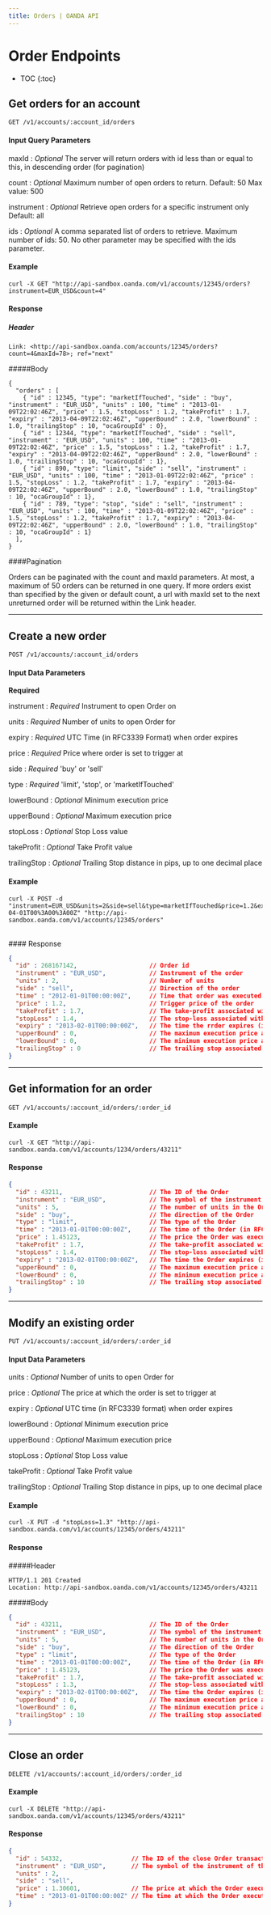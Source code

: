 ```yaml
---
title: Orders | OANDA API
---
```


# Order Endpoints

* TOC
{:toc}


## Get orders for an account

    GET /v1/accounts/:account_id/orders

#### Input Query Parameters

maxId
: _Optional_ The server will return orders with id less than or equal to this, in descending order (for pagination)

count
: _Optional_ Maximum number of open orders to return. Default: 50 Max value: 500

instrument
: _Optional_ Retrieve open orders for a specific instrument only Default: all

ids
: _Optional_ A comma separated list of orders to retrieve. Maximum number of ids: 50. No other parameter may be specified with the ids parameter.

#### Example
    curl -X GET "http://api-sandbox.oanda.com/v1/accounts/12345/orders?instrument=EUR_USD&count=4"

#### Response
##### Header

~~~
Link: <http://api-sandbox.oanda.com/accounts/12345/orders?count=4&maxId=78>; ref="next"
~~~
#####Body

~~~Body
{
  "orders" : [
    { "id" : 12345, "type": "marketIfTouched", "side" : "buy", "instrument" : "EUR_USD", "units" : 100, "time" : "2013-01-09T22:02:46Z", "price" : 1.5, "stopLoss" : 1.2, "takeProfit" : 1.7, "expiry" : "2013-04-09T22:02:46Z", "upperBound" : 2.0, "lowerBound" : 1.0, "trailingStop" : 10, "ocaGroupId" : 0},
    { "id" : 12344, "type": "marketIfTouched", "side" : "sell", "instrument" : "EUR_USD", "units" : 100, "time" : "2013-01-09T22:02:46Z", "price" : 1.5, "stopLoss" : 1.2, "takeProfit" : 1.7, "expiry" : "2013-04-09T22:02:46Z", "upperBound" : 2.0, "lowerBound" : 1.0, "trailingStop" : 10, "ocaGroupId" : 1},
    { "id" : 890, "type": "limit", "side" : "sell", "instrument" : "EUR_USD", "units" : 100, "time" : "2013-01-09T22:02:46Z", "price" : 1.5, "stopLoss" : 1.2, "takeProfit" : 1.7, "expiry" : "2013-04-09T22:02:46Z", "upperBound" : 2.0, "lowerBound" : 1.0, "trailingStop" : 10, "ocaGroupId" : 1},
    { "id" : 789, "type": "stop", "side" : "sell", "instrument" : "EUR_USD", "units" : 100, "time" : "2013-01-09T22:02:46Z", "price" : 1.5, "stopLoss" : 1.2, "takeProfit" : 1.7, "expiry" : "2013-04-09T22:02:46Z", "upperBound" : 2.0, "lowerBound" : 1.0, "trailingStop" : 10, "ocaGroupId" : 1}
  ],
}
~~~

####Pagination

Orders can be paginated with the count and maxId parameters.
At most, a maximum of 50 orders can be returned in one query. 
If more orders exist than specified by the given or default count, a url with maxId set to the next unreturned order will be returned within the Link header.

----

## Create a new order

    POST /v1/accounts/:account_id/orders


#### Input Data Parameters
**Required**

instrument
: _Required_ Instrument to open Order on

units
: _Required_ Number of units to open Order for

expiry
: _Required_ UTC Time (in RFC3339 Format) when order expires

price
: _Required_ Price where order is set to trigger at

side
: _Required_ 'buy' or 'sell'

type
: _Required_ 'limit', 'stop', or 'marketIfTouched'

<!--* **type**: entry (default), or limit (More about order types) -->
lowerBound
: _Optional_ Minimum execution price

upperBound
: _Optional_ Maximum execution price

stopLoss
: _Optional_ Stop Loss value

takeProfit
: _Optional_ Take Profit value

trailingStop
: _Optional_ Trailing Stop distance in pips, up to one decimal place

#### Example
    curl -X POST -d "instrument=EUR_USD&units=2&side=sell&type=marketIfTouched&price=1.2&expiry=2013-04-01T00%3A00%3A00Z" "http://api-sandbox.oanda.com/v1/accounts/12345/orders"
<br>
#### Response

~~~json
{
  "id" : 268167142,                    // Order id
  "instrument" : "EUR_USD",            // Instrument of the order
  "units" : 2,                         // Number of units
  "side" : "sell",                     // Direction of the order
  "time" : "2012-01-01T00:00:00Z",     // Time that order was executed
  "price" : 1.2,                       // Trigger price of the order
  "takeProfit" : 1.7,                  // The take-profit associated with the Order, if any
  "stopLoss" : 1.4,                    // The stop-loss associated with the Order, if any
  "expiry" : "2013-02-01T00:00:00Z",   // The time the rrder expires (in RFC3339 format)
  "upperBound" : 0,                    // The maximum execution price associated with the order, if any
  "lowerBound" : 0,                    // The minimum execution price associated with the order, if any
  "trailingStop" : 0                   // The trailing stop associated with the rrder, if any
}
~~~

----

## Get information for an order

    GET /v1/accounts/:account_id/orders/:order_id

#### Example
    curl -X GET "http://api-sandbox.oanda.com/v1/accounts/1234/orders/43211"

#### Response

~~~json
{
  "id" : 43211,                        // The ID of the Order
  "instrument" : "EUR_USD",            // The symbol of the instrument of the Order
  "units" : 5,                         // The number of units in the Order
  "side" : "buy",                      // The direction of the Order
  "type" : "limit",                    // The type of the Order 
  "time" : "2013-01-01T00:00:00Z",     // The time of the Order (in RFC3339 format)
  "price" : 1.45123,                   // The price the Order was executed at
  "takeProfit" : 1.7,                  // The take-profit associated with the Order, if any
  "stopLoss" : 1.4,                    // The stop-loss associated with the Order, if any
  "expiry" : "2013-02-01T00:00:00Z",   // The time the Order expires (in RFC3339 format)
  "upperBound" : 0,                    // The maximum execution price associated with the order, if any
  "lowerBound" : 0,                    // The minimum execution price associated with the order, if any
  "trailingStop" : 10                  // The trailing stop associated with the Order, if any
}
~~~

----

## Modify an existing order

    PUT /v1/accounts/:account_id/orders/:order_id

#### Input Data Parameters

units
: _Optional_ Number of units to open Order for 

price
: _Optional_ The price at which the order is set to trigger at

expiry
: _Optional_ UTC time (in RFC3339 format) when order expires

lowerBound
: _Optional_ Minimum execution price

upperBound
: _Optional_ Maximum execution price

stopLoss
: _Optional_ Stop Loss value

takeProfit
: _Optional_ Take Profit value

trailingStop
: _Optional_ Trailing Stop distance in pips, up to one decimal place

#### Example
    curl -X PUT -d "stopLoss=1.3" "http://api-sandbox.oanda.com/v1/accounts/12345/orders/43211"

#### Response

#####Header

~~~header
HTTP/1.1 201 Created
Location: http://api-sandbox.oanda.com/v1/accounts/12345/orders/43211
~~~

#####Body

~~~json
{
  "id" : 43211,                        // The ID of the Order
  "instrument" : "EUR_USD",            // The symbol of the instrument of the Order
  "units" : 5,                         // The number of units in the Order
  "side" : "buy",                      // The direction of the Order
  "type" : "limit",                    // The type of the Order 
  "time" : "2013-01-01T00:00:00Z",     // The time of the Order (in RFC3339 format)
  "price" : 1.45123,                   // The price the Order was executed at
  "takeProfit" : 1.7,                  // The take-profit associated with the Order, if any
  "stopLoss" : 1.3,                    // The stop-loss associated with the Order, if any
  "expiry" : "2013-02-01T00:00:00Z",   // The time the Order expires (in RFC3339 format)
  "upperBound" : 0,                    // The maximum execution price associated with the order, if any
  "lowerBound" : 0,                    // The minimum execution price associated with the order, if any
  "trailingStop" : 10                  // The trailing stop associated with the Order, if any
}
~~~

----

## Close an order

    DELETE /v1/accounts/:account_id/orders/:order_id

#### Example
    curl -X DELETE "http://api-sandbox.oanda.com/v1/accounts/12345/orders/43211"

#### Response

~~~json
{
  "id" : 54332,                   // The ID of the close Order transaction
  "instrument" : "EUR_USD",       // The symbol of the instrument of the Order
  "units" : 2,
  "side" : "sell",
  "price" : 1.30601,              // The price at which the Order executed
  "time" : "2013-01-01T00:00:00Z" // The time at which the Order executed
}
~~~

